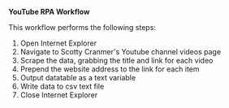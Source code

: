 **YouTube RPA Workflow**

This workflow performs the following steps:

 1. Open Internet Explorer
 2. Navigate to Scotty Cranmer's Youtube channel videos page
 3. Scrape the data, grabbing the title and link for each video
 4. Prepend the website address to the link for each item
 5. Output datatable as a text variable
 6. Write data to csv text file
 7. Close Internet Explorer